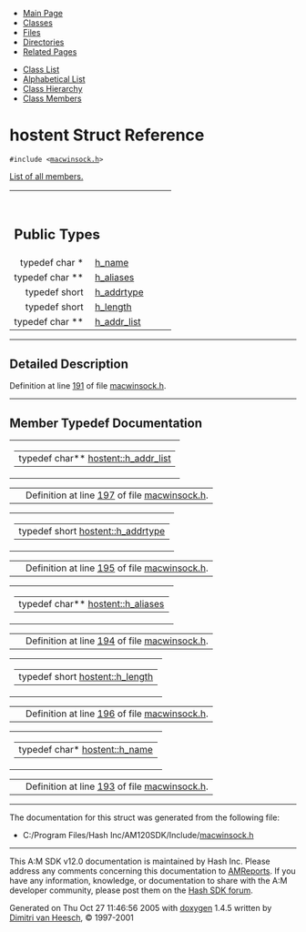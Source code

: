 <div class="tabs">

- [Main Page](index.md)
- <span id="current">[Classes](annotated.md)</span>
- [Files](files.md)
- [Directories](dirs.md)
- [Related Pages](pages.md)

</div>

<div class="tabs">

- [Class List](annotated.md)
- [Alphabetical List](classes.md)
- [Class Hierarchy](hierarchy.md)
- [Class Members](functions.md)

</div>

# hostent Struct Reference

`#include <`<a href="macwinsock_8h-source.md" class="el"><code>macwinsock.h</code></a>`>`

[List of all members.](structhostent-members.md)

<table data-border="0" data-cellpadding="0" data-cellspacing="0">
<colgroup>
<col style="width: 50%" />
<col style="width: 50%" />
</colgroup>
<tbody>
<tr>
<td></td>
<td></td>
</tr>
<tr>
<td colspan="2"><br />
&#10;<h2 id="public-types">Public Types</h2></td>
</tr>
<tr>
<td class="memItemLeft" style="text-align: right;" data-nowrap="" data-valign="top">typedef char * </td>
<td class="memItemRight" data-valign="bottom"><a href="structhostent.md#0907d1456ecb476316f3f0a9a411a6f6" class="el">h_name</a></td>
</tr>
<tr>
<td class="memItemLeft" style="text-align: right;" data-nowrap="" data-valign="top">typedef char ** </td>
<td class="memItemRight" data-valign="bottom"><a href="structhostent.md#4abf07bfef9afe12bdd90a6527ed7f9a" class="el">h_aliases</a></td>
</tr>
<tr>
<td class="memItemLeft" style="text-align: right;" data-nowrap="" data-valign="top">typedef short </td>
<td class="memItemRight" data-valign="bottom"><a href="structhostent.md#0d664b1a42bd8360ccfeaec3798da389" class="el">h_addrtype</a></td>
</tr>
<tr>
<td class="memItemLeft" style="text-align: right;" data-nowrap="" data-valign="top">typedef short </td>
<td class="memItemRight" data-valign="bottom"><a href="structhostent.md#e57d6bd6781619d0d248dac8644dbe62" class="el">h_length</a></td>
</tr>
<tr>
<td class="memItemLeft" style="text-align: right;" data-nowrap="" data-valign="top">typedef char ** </td>
<td class="memItemRight" data-valign="bottom"><a href="structhostent.md#1b58cc5b228fd62570c4cf0eceaf986f" class="el">h_addr_list</a></td>
</tr>
</tbody>
</table>

------------------------------------------------------------------------

<span id="_details"></span>

## Detailed Description

Definition at line <a href="macwinsock_8h-source.md#l00191" class="el">191</a> of file <a href="macwinsock_8h-source.md" class="el">macwinsock.h</a>.

------------------------------------------------------------------------

## Member Typedef Documentation

<span id="1b58cc5b228fd62570c4cf0eceaf986f" class="anchor"></span>

<table class="mdTable" data-cellpadding="2" data-cellspacing="0">
<colgroup>
<col style="width: 100%" />
</colgroup>
<tbody>
<tr>
<td class="mdRow"><table data-cellpadding="0" data-cellspacing="0" data-border="0">
<tbody>
<tr>
<td class="md" data-nowrap="" data-valign="top">typedef char** <a href="structhostent.md#1b58cc5b228fd62570c4cf0eceaf986f" class="el">hostent::h_addr_list</a></td>
</tr>
</tbody>
</table></td>
</tr>
</tbody>
</table>

|  |  |
|----|----|
|   | Definition at line <a href="macwinsock_8h-source.md#l00197" class="el">197</a> of file <a href="macwinsock_8h-source.md" class="el">macwinsock.h</a>. |

<span id="0d664b1a42bd8360ccfeaec3798da389" class="anchor"></span>

<table class="mdTable" data-cellpadding="2" data-cellspacing="0">
<colgroup>
<col style="width: 100%" />
</colgroup>
<tbody>
<tr>
<td class="mdRow"><table data-cellpadding="0" data-cellspacing="0" data-border="0">
<tbody>
<tr>
<td class="md" data-nowrap="" data-valign="top">typedef short <a href="structhostent.md#0d664b1a42bd8360ccfeaec3798da389" class="el">hostent::h_addrtype</a></td>
</tr>
</tbody>
</table></td>
</tr>
</tbody>
</table>

|  |  |
|----|----|
|   | Definition at line <a href="macwinsock_8h-source.md#l00195" class="el">195</a> of file <a href="macwinsock_8h-source.md" class="el">macwinsock.h</a>. |

<span id="4abf07bfef9afe12bdd90a6527ed7f9a" class="anchor"></span>

<table class="mdTable" data-cellpadding="2" data-cellspacing="0">
<colgroup>
<col style="width: 100%" />
</colgroup>
<tbody>
<tr>
<td class="mdRow"><table data-cellpadding="0" data-cellspacing="0" data-border="0">
<tbody>
<tr>
<td class="md" data-nowrap="" data-valign="top">typedef char** <a href="structhostent.md#4abf07bfef9afe12bdd90a6527ed7f9a" class="el">hostent::h_aliases</a></td>
</tr>
</tbody>
</table></td>
</tr>
</tbody>
</table>

|  |  |
|----|----|
|   | Definition at line <a href="macwinsock_8h-source.md#l00194" class="el">194</a> of file <a href="macwinsock_8h-source.md" class="el">macwinsock.h</a>. |

<span id="e57d6bd6781619d0d248dac8644dbe62" class="anchor"></span>

<table class="mdTable" data-cellpadding="2" data-cellspacing="0">
<colgroup>
<col style="width: 100%" />
</colgroup>
<tbody>
<tr>
<td class="mdRow"><table data-cellpadding="0" data-cellspacing="0" data-border="0">
<tbody>
<tr>
<td class="md" data-nowrap="" data-valign="top">typedef short <a href="structhostent.md#e57d6bd6781619d0d248dac8644dbe62" class="el">hostent::h_length</a></td>
</tr>
</tbody>
</table></td>
</tr>
</tbody>
</table>

|  |  |
|----|----|
|   | Definition at line <a href="macwinsock_8h-source.md#l00196" class="el">196</a> of file <a href="macwinsock_8h-source.md" class="el">macwinsock.h</a>. |

<span id="0907d1456ecb476316f3f0a9a411a6f6" class="anchor"></span>

<table class="mdTable" data-cellpadding="2" data-cellspacing="0">
<colgroup>
<col style="width: 100%" />
</colgroup>
<tbody>
<tr>
<td class="mdRow"><table data-cellpadding="0" data-cellspacing="0" data-border="0">
<tbody>
<tr>
<td class="md" data-nowrap="" data-valign="top">typedef char* <a href="structhostent.md#0907d1456ecb476316f3f0a9a411a6f6" class="el">hostent::h_name</a></td>
</tr>
</tbody>
</table></td>
</tr>
</tbody>
</table>

|  |  |
|----|----|
|   | Definition at line <a href="macwinsock_8h-source.md#l00193" class="el">193</a> of file <a href="macwinsock_8h-source.md" class="el">macwinsock.h</a>. |

------------------------------------------------------------------------

The documentation for this struct was generated from the following file:

- C:/Program Files/Hash Inc/AM120SDK/Include/<a href="macwinsock_8h-source.md" class="el">macwinsock.h</a>

------------------------------------------------------------------------

<span class="small">This A:M SDK v12.0 documentation is maintained by Hash Inc. Please address any comments concerning this documentation to [AMReports](http://www.hash.com/reports). If you have any information, knowledge, or documentation to share with the A:M developer community, please post them on the [Hash SDK forum](http://www.hash.com/forums/index.php?showforum=11).</span>

Generated on Thu Oct 27 11:46:56 2005 with [<span class="image placeholder" original-image-src="doxygen.png" original-image-title="" height="45" width="100" align="middle" border="0">doxygen</span>](http://www.doxygen.org/index.html) 1.4.5 written by [Dimitri van Heesch](mailto:dimitri@stack.nl), © 1997-2001
